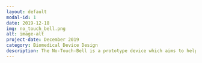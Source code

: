 ```yaml
---
layout: default
modal-id: 1
date: 2019-12-18
img: no_touch_bell.png
alt: image-alt
project-date: December 2019
category: Biomedical Device Design
description: The No-Touch-Bell is a prototype device which aims to help people with rheumatoid arthritis lift weights. These patients experience pain in their hands when handling heavy weights, yet exercising is one of the best ways to heal faster. With this device, the dumbbell is attached to the forearm via Velcro, eliminating the use of hands. The prototype was modelled in SolidWorks then 3D printed.
---
```


